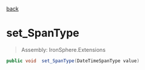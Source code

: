 ﻿

[back](/IronSphere.Extensions/types/DateTimeSpan)

# set_SpanType

> Assembly: IronSphere.Extensions

```csharp
public void  set_SpanType(DateTimeSpanType value)
```



 